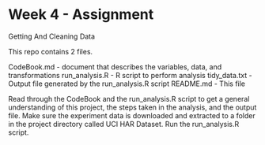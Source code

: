 # Week 4 - Assignment
Getting And Cleaning Data

This repo contains 2  files.

CodeBook.md - document that describes the variables, data, and transformations
run_analysis.R - R script to perform analysis
tidy_data.txt - Output file generated by the run_analysis.R script
README.md - This file

Read through the CodeBook and the run_analysis.R script to get a general understanding of this project, the steps taken in the analysis, and the output file.
Make sure the experiment data is downloaded and extracted to a folder in the project directory called UCI HAR Dataset.
Run the run_analysis.R script.
